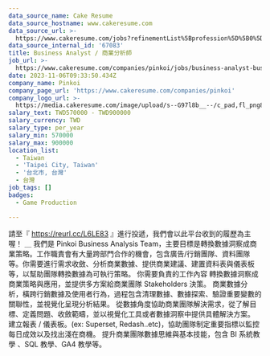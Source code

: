 ```yaml
---
data_source_name: Cake Resume
data_source_hostname: www.cakeresume.com
data_source_url: >-
  https://www.cakeresume.com/jobs?refinementList%5Bprofession%5D%5B0%5D=game-production&range%5Bsalary_range%5D%5Bmin%5D=100000
data_source_internal_id: '67083'
title: Business Analyst / 商業分析師
job_url: >-
  https://www.cakeresume.com/companies/pinkoi/jobs/business-analyst-business-analyst-aab817
date: 2023-11-06T09:33:50.434Z
company_name: Pinkoi
company_page_url: 'https://www.cakeresume.com/companies/pinkoi'
company_logo_url: >-
  https://media.cakeresume.com/image/upload/s--G97l8b__--/c_pad,fl_png8,h_200,w_200/v1611730048/lgsmicrahgjmtt8rntq2.png
salary_text: TWD570000 - TWD900000
salary_currency: TWD
salary_type: per_year
salary_min: 570000
salary_max: 900000
location_list:
  - Taiwan
  - 'Taipei City, Taiwan'
  - '台北市, 台灣'
  - 台灣
job_tags: []
badges:
  - Game Production

---
```


請至『 https://reurl.cc/L6LE83 』進行投遞，我們會以此平台收到的履歷為主喔！ ＿ 我們是 Pinkoi Business Analysis Team，主要目標是轉換數據洞察成商業策略。工作職責會有大量跨部門合作的機會，包含廣告/行銷團隊、資料團隊等。你需要進行需求收斂、分析商業數據、提供商業建議、建置資料表與儀表板等，以幫助團隊轉換數據為可執行策略。 你需要負責的工作內容 轉換數據洞察成商業策略與應用，並提供多方案給商業團隊 Stakeholders 決策。 商業數據分析，橫跨行銷數據及使用者行為，過程包含清理數據、數據探索、驗證重要變數的關聯性，並視覺化呈現分析結果。 從數據角度協助商業團隊解決需求，從了解目標、定義問題、收斂範疇，並以視覺化工具或者數據洞察中提供具體解決方案。 建立報表 / 儀表板。(ex: Superset, Redash..etc)，協助團隊制定重要指標以監控每日成效以及找出淺在商機。 提升商業團隊數據思維與基本技能，包含 BI 系統教學 、SQL 教學、GA4 教學等。
